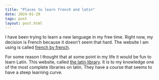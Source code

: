 ```yaml
---
title: "Places to learn french and latin"
date: 2024-01-29
tags: post
layout: post.html
---
```


I have been trying to learn a new language in my free time. Right now, my decision is French because it doesn't seem that hard. The website I am using is called [french by french](https://frenchbyfrench.com/). 

For some reason I thought that at some point in my life it would be fun to learn Latin. This website, called [the latin library](https://www.thelatinlibrary.com/). It is to my knowledge one of the most complete libraries on latin. They have a course that seems to have a steep learning curve.